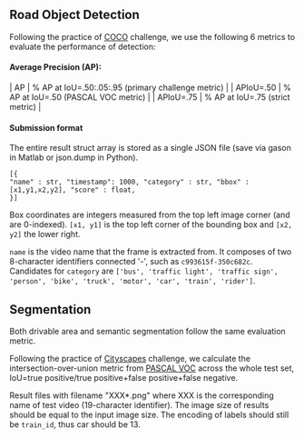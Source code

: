 ## Road Object Detection

Following the practice of [COCO](http://host.robots.ox.ac.uk/pascal/VOC/) challenge, we use the following 6 metrics to evaluate the performance of detection:

#### Average Precision (AP):


| AP | % AP at IoU=.50:.05:.95 (primary challenge metric) |
| APIoU=.50 | % AP at IoU=.50 (PASCAL VOC metric) |
| APIoU=.75 | % AP at IoU=.75 (strict metric) |


#### Submission format

The entire result struct array is stored as a single JSON file (save via gason in Matlab or json.dump in Python).

```
[{
"name" : str, "timestamp": 1000, "category" : str, "bbox" : [x1,y1,x2,y2], "score" : float,
}]
```

Box coordinates are integers measured from the top left image corner (and are 0-indexed). `[x1, y1]` is the top left corner of the bounding box and `[x2, y2]` the lower right.

`name` is the video name that the frame is extracted from. It composes of two 8-character identifiers connected '-', such as `c993615f-350c682c`. Candidates for `category` are `['bus', 'traffic light', 'traffic sign', 'person', 'bike', 'truck', 'motor', 'car', 'train', 'rider']`.


## Segmentation

Both drivable area and semantic segmentation follow the same evaluation metric.

Following the practice of [Cityscapes](http://www.cityscapes-dataset.com) challenge, we calculate the intersection-over-union metric from [PASCAL VOC](http://host.robots.ox.ac.uk/pascal/VOC/) across the whole test set, IoU=true positive/true positive+false positive+false negative.

Result files with filename "XXX*.png" where XXX is the corresponding name of test video (19-character identifier). The image size of results should be equal to the input image size. The encoding of labels should still be `train_id`, thus car should be 13.



